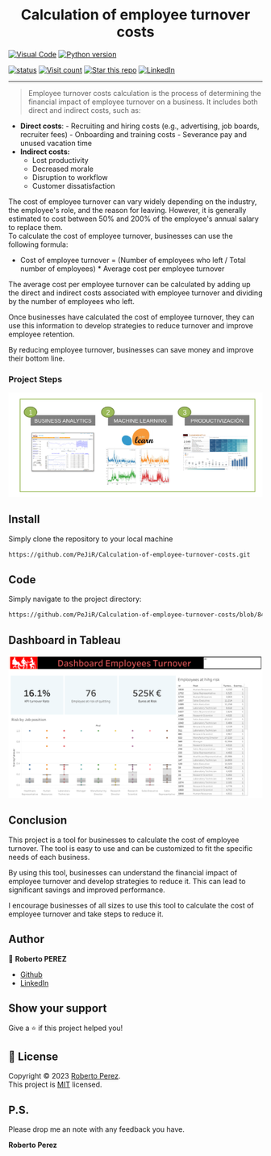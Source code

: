 <h1 align="center">Calculation of employee turnover costs</h1>

<a href="https://vscode.dev/github/PeJiR/Calculation-of-employee-turnover-costs" target="_blank"> <img border=0 src="https://img.shields.io/badge/Open%20in%20Visual%20Studio%20Code-blue" alt="Visual Code"></a> 
<a href="https://github.com/PeJiR/Calculation-of-employee-turnover-costs.git" target="_blank"> <img border=0 src="https://img.shields.io/badge/python-2.7,%203.6+-blue.svg?style=flat" alt="Python version"></a>

<a href="https://github.com/PeJiR/Calculation-of-employee-turnover-costs.git" target="_blank"><img src="https://img.shields.io/pypi/status/ezibpy.svg?maxAge=60" alt="status"/></a>
<a target="new" href="https://github.com/PeJiR/Calculation-of-employee-turnover-costs.git"><img src="https://hits.seeyoufarm.com/api/count/incr/badge.svg?url=https%3A%2F%2Fgithub.com%2FPeJiR%2FCalculation-of-employee-turnover-costs.git&count_bg=%2379C83D&title_bg=%23555555&icon=&icon_color=%23E7E7E7&title=Views&edge_flat=false" alt="Visit count"/></a>
<a target="new" href="https://github.com/PeJiR/Calculation-of-employee-turnover-costs "><img border=0 src="https://img.shields.io/github/stars/Pejir/Calculation-of-employee-turnover-costs .svg?style=social&label=Star&maxAge=60" alt="Star this repo"></a>
<a href="https://www.linkedin.com/in/pejir/" target="_blank"><img src="https://img.shields.io/badge/LinkedIn-blue?style=flat&logo=linkedin&labelColor=blue" alt="LinkedIn" /></a>

---

> Employee turnover costs calculation is the process of determining the financial impact of employee turnover on a business. It includes both direct and         indirect costs, such as:
- **Direct costs**:
      - Recruiting and hiring costs (e.g., advertising, job boards, recruiter fees)
      - Onboarding and training costs
      - Severance pay and unused vacation time
 - **Indirect costs:**
      - Lost productivity
      - Decreased morale
      - Disruption to workflow
      - Customer dissatisfaction

The cost of employee turnover can vary widely depending on the industry, the employee's role, and the reason for leaving. However, it is generally      estimated to cost between 50% and 200% of the employee's annual salary to replace them.    
To calculate the cost of employee turnover, businesses can use the following formula:
  
- Cost of employee turnover = (Number of employees who left / Total number of employees) * Average cost per employee turnover
  
The average cost per employee turnover can be calculated by adding up the direct and indirect costs associated with employee turnover and dividing by the number of employees who left.
  
Once businesses have calculated the cost of employee turnover, they can use this information to develop strategies to reduce turnover and improve employee     retention.
  
By reducing employee turnover, businesses can save money and improve their bottom line.
### Project Steps
[<img src = "project.png">](TPS_Dia_1_Configuracion.ipynb)
  
## Install
Simply clone the repository to your local machine  
```sh
https://github.com/PeJiR/Calculation-of-employee-turnover-costs.git
 ```
## Code
Simply navigate to the project directory:

```sh
https://github.com/PeJiR/Calculation-of-employee-turnover-costs/blob/84dacbac130368b24ff71f3b1f85fc4e9332e026/Employee%20turnover%20costs%20calculation.ipynb
```

## Dashboard in Tableau

 [<img src = "Tableau.png">](https://public.tableau.com/shared/P6PGN3KPC?:display_count=n&:origin=viz_share_link)

## Conclusion
This project is a tool for businesses to calculate the cost of employee turnover. The tool is easy to use and can be customized to fit the specific needs of each business.

By using this tool, businesses can understand the financial impact of employee turnover and develop strategies to reduce it. This can lead to significant savings and improved performance.

I encourage businesses of all sizes to use this tool to calculate the cost of employee turnover and take steps to reduce it.

## Author

👤 **Roberto PEREZ**

<!---* Website: pejir
* [Twitter](https://twitter.com/pejir)--->
* [Github](https://github.com/pejir)
* [LinkedIn](https://linkedin.com/in/pejir)

<!---
## 🤝 Contributing

Contributions, issues and feature requests are welcome!<br />Feel free to check [issues page](pejir). You can also take a look at the [contributing guide](pejir).
---> 

## Show your support

Give a ⭐️ if this project helped you!

<!---
<a href="https://www.patreon.com/pejir">
  <img src="https://c5.patreon.com/external/logo/become_a_patron_button@2x.png" width="160">
</a>
--->

## 📝 License

Copyright © 2023 [Roberto Perez](https://github.com/PeJiR).<br />
This project is [MIT](https://opensource.org/license/mit/) licensed.




P.S.
------------

Please drop me an note with any feedback you have.

**Roberto Perez**

